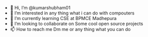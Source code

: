 - 👋 Hi, I’m @kumarshubham01
- 👀 I’m interested in any thing what i can do with compouters
- 🌱 I’m currently learning  CSE at BPMCE Madhepura
- 💞️ I’m looking to collaborate on Some cool open source projects
- 📫 How to reach me Dm me or any thing what you can do

<!---
kumarshubham01/kumarshubham01 is a ✨ special ✨ repository because its `README.md` (this file) appears on your GitHub profile.
You can click the Preview link to take a look at your changes.
--->
